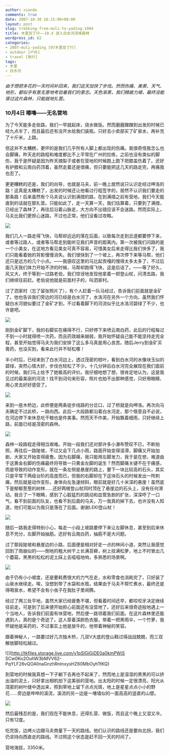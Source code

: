 ```yaml
---
author: xianda
comments: true
date: 2007-10-30 16:15:00+00:00
layout: post
slug: trekking-from-muli-to-yading-1004
title: 木里亚丁行——10.4 进入白水河流域森林
wordpress_id: 62
categories:
- 2007-muli-yading [07木里亚丁行]
- outdoor [户外]
- travel [旅行]
tags:
- 木里
- 白水河
---
```


_由于想把多花的一天时间补回来，我们这天加快了步伐。然而伤痛、美景、天气、地形，都似乎有意无意地考验着我们的意志。天色渐黑，我们精疲力竭，最终没能穿过这片森林，只能就地扎营。_

### 10月4日 嘟噜——无名营地

为了今天能多走些路，我们一早就起床，烧水做饭。然而磨磨蹭蹭到出发的时候已经九点半了，而且最后还有没开水给我们装瓶，只好去小卖部买了矿泉水，再补充了十斤米，上路。

但这并不太糟糕，更坏的是我们几乎所有人脚上都出现的伤痛。我很奇怪我怎么也会脚痛，昨天走的路程和难度都比不上平常在广州的拉练，之前也没有类似的脚伤，我于是怀疑是因为昨天摘梨子或者在营地的时候跑上跑下把膝盖伤着了。还好有护膝和云南白药顶着，虽然走着还是很痛，但只要能把这几天的路走完，再痛我也忍了。

更更糟糕的还是，我们的向导，也就是马夫，前一晚上居然说只认识走经过呷洛的路！这真是太糟糕了，出发的时候还让他看过行程签字的，居然不认识我们要走的那条路！后来虽然有个马夫说认识到满措的路，在到满措之前有营地，我们今天能直到的话就在那扎营。只能如此了，走一天算一天，我们估算着，只要到了满措，已经出了森林了，再往后沿着山脉走，大方向不出错应该不会迷路。然而实际上，马夫比我们更担心迷路，不过也正常，他们没看过攻略。

![](http://tkfiles.storage.live.com/y1pSlGiGjDE0a0Ft6aeV_-dRqWKzOHl7hCmLcyvzAIicp_iYHtNjECiSCwrDvAaAlCzGYhzckFiZWU)

<!-- more -->

我们几人一路走得飞快，马帮却远远的落在后面，以致每次走到岔道都要停下来，或者等过路人，或者等马帮走到能听见我们声音的距离内。第一次被我们问路的是一个小美女，在这地方看见美女可真不容易，可惜美女后来走得比我们快多了，我们只能看着她的背影慢慢消失。我们很快到了一个坡上，再次停下来等马帮，他们还只是远方的几个小点。——我感叹这里的马比起贡嘎的慢得太多太多了，不过后面几天我们体力开始不济的时候，马帮却跑得飞快，这是后话了。——等了好久，风又大，终于等到一过路老伯，我们惊讶地发现他拿着一把登山杖，问清去路，我们继续往前赶。老伯说他就是前面村子的，叫泗家村。

过了泗家村（忘了留张照片了），有个人赶着一队马经过，告诉我们前面就是金矿了。他也告诉我们旁边的河已经是白水河了，水洛河在另外一个方向，虽然我们怀疑白水河貌似要过了金矿才到，不过看着脚下的河流似乎比水洛河碧绿了不少，也许是吧。

![](http://tkfiles.storage.live.com/y1pSlGiGjDE0a3c_T-H4keXeHB71gPAeLDLKZrdKOanQXidO6mdaZVz15-0pAe4-YPDG8DoecZuyTc)

刚到金矿脚下，我的右脚实在痛得不行，只好停下来喷云南白药，此后的行程每过不到一小时就得喷一次药，而且药效越来越弱，我开始怀疑自己能不能坚持走完全程，甚至开始觉得马夫为我们安排了这么多马真是用心良苦。随后Jerry到金矿买膏药，也没买到，看来此行并不轻松哪！

半小时后，已经来到了白水河边上，透过茂密的枝叶，看到白水河的水像块玉似的碧绿，突然心情大好，步伐也轻松了不少。十几分钟后白水河完全展现在我们面前的时候，我们马上给予了她极高的评价。我仔细地想了想，很肯定地认为，这是我见过的最美丽的河流！找不到词句来形容，照片也拍不出那种感觉，只好用眼睛、用心灵去好好感受了。

![](http://tkfiles.storage.live.com/y1pSlGiGjDE0a09793ACfnr_flhMWiSixlsgWNalQaksBFG_Y5xGOHPS8BwuCzEqQWN2f-ZQ_0dvCg)

来到一座木桥边，此桥便是两条徒步线路的分岔口，过了桥就是向呷洛。再次向马夫确定不过此桥，一路向西。此后一大段路都沿着白水河走，那个惬意自不必说，在河边停下来休息吃干粮也是件美事。然而天不作美，开始飘着细雨，只好继续上路，前面已经是茂密的森林。

![](http://tkfiles.storage.live.com/y1pSlGiGjDE0a02NHxeHy4YIndpZrzdMroVriRWkD_LGfvwiGQhxWzES5yUNLmAASmMMM9_PpI1sUQ)

森林一段路程走得相当艰难。开始一段我们还对那许多小瀑布赞叹不已，不断拍照，再往后一路陡坡，不过又会下几点小雨，路面开始变得湿滑，脚痛又开始加剧，大家又开始变得疲惫。因为右脚痛，我只能用左脚发力，我于是在想，难道由于这黄金右脚的伤痛最终将导致一只黄金左脚的诞生？然而脚痛关键不在于痛感，而是导致的动作变形。就在一条左侧是悬崖的路上，要下一块比较高的石头，其实只是平常下两级台阶的高度而已，但我的右脚却在下这块石头的时候发出一阵刺痛，然后就是动作变形，身体向左急速倾斜，眼前就是好几十米深的悬崖！虽然底下是郁郁葱葱的树林……还好两根登山杖同时顶在了悬崖边的石头上，没有任何滑动。我合了一下眼睛，感到了心脏猛烈的跳动和血管急剧的扩张，深深呼了一口气，看不到前面的队友，也看不到后面的马夫，万一我真的掉下去，也许没有人知道，他们可能以为我只是落在了后面。谢谢LEKI登山杖！

![](http://tkfiles.storage.live.com/y1pSlGiGjDE0a02Ck2yL7PRovOcRtn4WxLs6olWDXhMfGaLTjFcyrmLX9VRPM8Zakhn7YhRxKfVKxM)

随后一路我走得特别小心，每走一小段上坡路要停下来让左脚休息，甚至到后来休息不充分，左脚开始抽筋。还好有云南白药，抽筋不是大问题。

过了那段陡坡和悬崖边的小路，后面便是相对好走一点的林间小道，突然让我感觉回到了雨崩似的——倒地的粗大树干上长满苔藓，树上挂满松萝，地上不时冒出几个蘑菇，黑黑的松松的泥土踩上去嗞嗞地响，多熟悉的场景啊。

![](http://tkfiles.storage.live.com/y1pSlGiGjDE0a0kjP04F35rEyTO0NEHV_6Q1hzoVJ4XZzWEQGdtLAMDp6hCxiDEYFj_UUQl6buImBU)

由于仍有小小坡度，还是要耗费很大的力气在走，水和零食也消耗完了，只好装了山泉水继续走。唉，没想到带了水袋和水瓶，结果由于马夫不帮忙煮水，最终还是得喝泉水，希望不会有小虫子在我肚子里闹腾。

经过了两三处平地，虽然大家已经疲惫不堪，但看着时间还早，都咬咬牙决定继续往前走。可是到了后来便开始担心前面还有没营地了。还好后来很奇迹般地遇上一个当地人，告诉我们前面有块营地，然后便一路领着我们前面。在这片森林里还能遇到人，真的是个奇迹了。这人穿着深颜色衣服，带着一把黑雨伞，一个竹萝，我怀疑他是采药的，不过事实上他是放牛的，他带着神秘的笑容。

跟着神秘人，一路要过好几次独木桥，几双V大底的登山鞋过得战战兢兢，而三双解放脚轻松越过。

![](http://tkfiles.storage.live.com/y1pSlGiGjDE0a0kmPWiS
SCw0Ko2OuhW3bMVV62-PqYLF26vQOAlInaGnzhRnInxysHZ60MbOyhTtKQ)

到营地的时候我真想一下子躺下去再也不起来了，然而地上是湿湿的黑黑的可以挤出油的泥土，只好拿出相机拍下这美丽的营地。出太阳的时候一定很漂亮，阳光从茂密的树叶缝中透出来，照到草地上留下点点光斑，地上是星星点点小小的野花……旁边是哗哗的溪流，溪流的另一边是一堵墙似的一面高高的竖直的山壁。

![](http://tkfiles.storage.live.com/y1pSlGiGjDE0a2TsX_DoeJMpzLxiPGf8scfk6DOWCO9odNAJZA98isGTnQqVRl7aSJlWcD2NJXbJBk)

然后最残忍的是，我们现在不能休息，还得扎营、做饭，而且这个晚上又湿又冷，只有12度。

吃完饭，边烤火边跟马夫商量下一天的路线。他们认识的路线还是要向北拐，我们仍坚持向西直走的路线。不过照这个状态是赶不回一天的时间了。

营地海拔，3350米。


